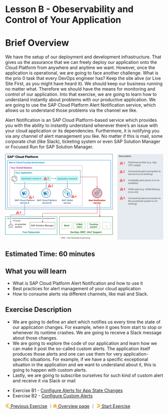 # Lesson B - Obeservability and Control of Your Application

# Brief Overview
We have the setup of our deployment and development infrastructure. That gives us the assurance that we can freely deploy our application onto the Cloud Platform from anywhere and anytime we want.  However, once the application is operational, we are going to face another challenge. What is the prio 0 task that every DevOps engineer has? Keep the site alive (or Live Site First, as you might have heard it). We should keep our business running no matter what. Therefore we should have the means for monitoring and control of our application. Into that exercise, we are going to learn how to understand instantly about problems with our productive application. We are going to use the SAP Cloud Platform Alert Notification service, which allows us to understand those problems via the channel we like.

Alert Notification is an SAP Cloud Platform-based service which provides you with the ability to instantly understand whenever there’s an issue with your cloud application or its dependencies. Furthermore, it is notifying you via any channel of alert management you like. No matter if this is mail, some corporate chat (like Slack), ticketing system or even SAP Solution Manager or Focused Run for SAP Solution Manager.

![](../../images/b/b1_overview.png)


## Estimated Time: 60 minutes

## What you will learn
 - What is SAP Cloud Platform Alert Notification and how to use it
 - Best practices for alert management of your cloud application
 - How to consume alerts via different channels, like mail and Slack.

## Exercise Description 
 - We are going to define an alert which notifies us every time the state of our application changes. For example, when it goes from start to stop or whenever its runtime crashes. We are going to receive a Slack message about those changes.
 - We are going to explore the code of our application and learn how we can make it post the so-called custom alerts. The application itself produces those alerts and one can use them for very application-specific situations. For example, if we have a specific exceptional situation in the application and we want to understand about it, this is going to happen with custom alerts.
 - Lastly, we are going to subscribe ourselves for such kind of custom alert and receive it via Slack or mail



* Exercise B1 - [Configure Alerts for App State Changes](../../exercises/B1/README.md)
* Exercise B2 - [Configure Custom Alerts](../../exercises/B2/README.md)


[![](../../images/nav-previous.png) Previous Exercise](../../exercises/A2/README.md) ｜[![](../../images/nav-home.png) Overview page](../../README.md) ｜ [![](../../images/nav-next.png) Start Exercise](../../exercises/B1/README.md)
